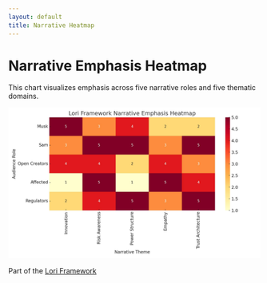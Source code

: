 ```yaml
---
layout: default
title: Narrative Heatmap
---
```


# Narrative Emphasis Heatmap

This chart visualizes emphasis across five narrative roles and five thematic domains.

<p align="center">
<img src="../assets/images/unnamed.png" alt="Narrative Heatmap" width="600">
</p>

Part of the [Lori Framework](https://frameworklori.github.io/lori-framework-site)
